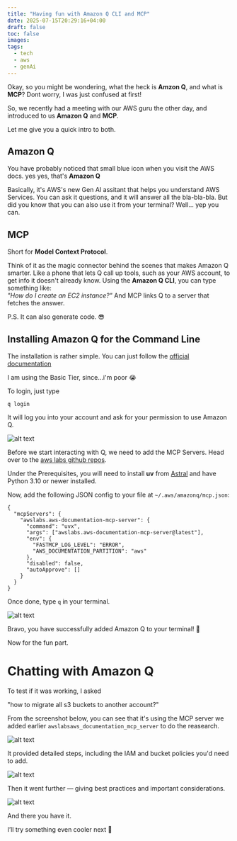 ```yaml
---
title: "Having fun with Amazon Q CLI and MCP"
date: 2025-07-15T20:29:16+04:00
draft: false
toc: false
images:
tags:
  - tech
  - aws
  - genAi
---
```


Okay, so you might be wondering, what the heck is **Amzon Q**, and what is **MCP**? 
Dont worry, I was just confused at first!

So, we recently had a meeting with our AWS guru the other day, and introduced to us **Amazon Q** and **MCP**.

Let me give you a quick intro to both.

## Amazon Q
You have probably noticed that small blue icon when you visit the AWS docs. yes yes, that's **Amazon Q**

Basically, it's AWS's new Gen AI assitant that helps you understand AWS Services. You can ask it questions, and it will answer all the bla-bla-bla. But did you know that you can also use it from your terminal? Well... yep you can.


## MCP

Short for **Model Context Protocol**.

Think of it as the magic connector behind the scenes that makes Amazon Q smarter. Like a phone that lets Q call up tools, such as your AWS account, to get info it doesn't already know. Using the **Amazon Q CLI**, you can type something like:  
*"How do I create an EC2 instance?"*  And MCP links Q to a server that fetches the answer.

P.S. It can also generate code. 😎


## Installing Amazon Q for the Command Line

The installation is rather simple. You can just follow the [official documentation](https://docs.aws.amazon.com/amazonq/latest/qdeveloper-ug/command-line-installing.html)


I am using the Basic Tier, since...i'm poor 😭

To login, just type 

```
q login
```

It will log you into your account and ask for your permission to use Amazon Q.

![alt text](./images/01.png)


Before we start interacting with Q, we need to add the MCP Servers. Head over to the [aws labs github repos](https://github.com/awslabs/mcp/tree/main/src/aws-documentation-mcp-server).

Under the Prerequisites, you will need to install **uv** from [Astral](https://docs.astral.sh/uv/getting-started/installation/) and have Python 3.10 or newer installed.

Now, add the following JSON config to your file at `~/.aws/amazonq/mcp.json`:

```
{
  "mcpServers": {
    "awslabs.aws-documentation-mcp-server": {
      "command": "uvx",
      "args": ["awslabs.aws-documentation-mcp-server@latest"],
      "env": {
        "FASTMCP_LOG_LEVEL": "ERROR",
        "AWS_DOCUMENTATION_PARTITION": "aws"
      },
      "disabled": false,
      "autoApprove": []
    }
  }
}
```

Once done, type `q` in your terminal.

![alt text](./images/02.png)

Bravo, you have successfully added Amazon Q to your terminal! 🥳

Now for the fun part.


# Chatting with Amazon Q

To test if it was working, I asked 

"how to migrate all s3 buckets to another account?"

From the screenshot below, you can see that it's using the MCP server we added earlier `awslabsaws_documentation_mcp_server` to do the reasearch.

![alt text](./images/03.png)

It provided detailed steps, including the IAM and bucket policies you'd need to add.

![alt text](./images/04.png)


Then it went further — giving best practices and important considerations.

![alt text](./images/05.png)


And there you have it. 

I’ll try something even cooler next 👀